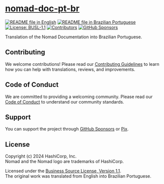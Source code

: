 # [nomad-doc-pt-br][page]

[![README file in English][badge-readme-en]][readme-en]
[![README file in Brazilian Portuguese][badge-readme-pt-br]][readme-pt-br]
[![License: BUSL-1.1][badge-license]][license]
[![Contributors][badge-contributors]][contributors]
[![GitHub Sponsors][badge-github-sponsors]][github-sponsors]

Translation of the Nomad Documentation into Brazilian Portuguese.

## Contributing

We welcome contributions!
Please read our [Contributing Guidelines][contributing] to learn how you can
help with translations, reviews, and improvements.

## Code of Conduct

We are committed to providing a welcoming community.
Please read our [Code of Conduct][code-of-conduct] to understand our community
standards.

## Support

You can support the project through [GitHub Sponsors][github-sponsors] or
[Pix][sponsor].

## License

Copyright (c) 2024 HashiCorp, Inc.<br>
Nomad and the Nomad logo are trademarks of HashiCorp.

Licensed under the [Business Source License, Version 1.1][license].<br>
The original work was translated from English into Brazilian Portuguese.

[badge-contributors]: https://img.shields.io/github/contributors/docsdevbr/nomad-doc-pt-br

[badge-github-sponsors]: https://img.shields.io/github/sponsors/docsdevbr

[badge-license]: https://img.shields.io/badge/license-BUSL--1.1-green

[badge-readme-en]: https://img.shields.io/badge/lang-en-blue

[badge-readme-pt-br]: https://img.shields.io/badge/lang-pt--br-blue

[code-of-conduct]: https://github.com/docsdevbr/.github/blob/main/CODE_OF_CONDUCT.EN.md

[contributing]: https://github.com/docsdevbr/.github/blob/main/CONTRIBUTING.EN.md

[contributors]: https://github.com/docsdevbr/nomad-doc-pt-br/graphs/contributors

[github-sponsors]: https://github.com/sponsors/docsdevbr

[license]: LICENSE

[page]: https://docs.dev.br/docs/nomad/doc/

[readme-en]: README.EN.md

[readme-pt-br]: README.md

[sponsor]: https://docs.dev.br/apoie-o-projeto
